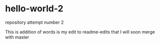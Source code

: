 # hello-world-2
repository attempt number 2 

This is addition of words is my edit to readme-edits that I will soon merge with master
